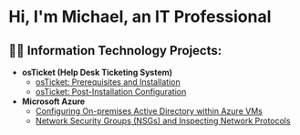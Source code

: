 <h1>Hi, I'm Michael, an IT Professional

<h2>👨‍💻 Information Technology Projects:</h2>

- <b>osTicket (Help Desk Ticketing System)</b>
  - [osTicket: Prerequisites and Installation](https://github.com/Bigmike118/ostickets-prereqs)
  - [osTicket: Post-Installation Configuration](https://github.com/Bigmike118/ostickets---Post-Install-Configuration)
- <b>Microsoft Azure</b>
  - [Configuring On-premises Active Directory within Azure VMs](https://github.com/Bigmike118/On-premises-Active-Directory-Deployed-in-the-Cloud-Azure-)
  - [Network Security Groups (NSGs) and Inspecting Network Protocols](https://github.com/Bigmike118/azure-network-protocols)
